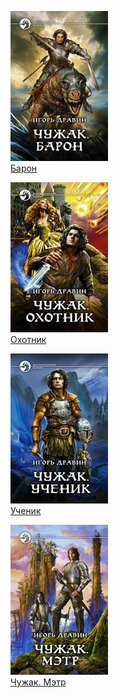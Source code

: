 ![](Барон.jpg)  
[Барон](Барон.txt)

![](Охотник.jpg)  
[Охотник](Охотник.txt)

![](Ученик.jpg)  
[Ученик](Ученик.txt)

![](Чужак.%20Мэтр.jpg)  
[Чужак. Мэтр](Чужак.%20Мэтр.txt)
